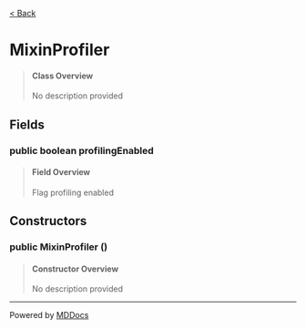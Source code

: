 [< Back](README.md)
# MixinProfiler #
>#### Class Overview ####
>No description provided
## Fields ##
### public boolean profilingEnabled ###
>#### Field Overview ####
>Flag profiling enabled
>
## Constructors ##
### public MixinProfiler () ###
>#### Constructor Overview ####
>No description provided
>

---
Powered by [MDDocs](https://github.com/VRCube/MDDocs)